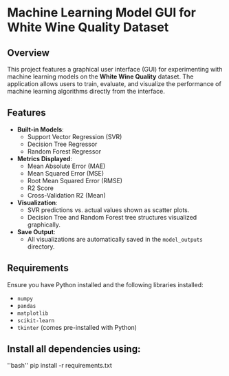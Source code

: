 # Machine Learning Model GUI for White Wine Quality Dataset

## Overview
This project features a graphical user interface (GUI) for experimenting with machine learning models on the **White Wine Quality** dataset. The application allows users to train, evaluate, and visualize the performance of machine learning algorithms directly from the interface.

## Features
- **Built-in Models**:
  - Support Vector Regression (SVR)
  - Decision Tree Regressor
  - Random Forest Regressor
- **Metrics Displayed**:
  - Mean Absolute Error (MAE)
  - Mean Squared Error (MSE)
  - Root Mean Squared Error (RMSE)
  - R2 Score
  - Cross-Validation R2 (Mean)
- **Visualization**:
  - SVR predictions vs. actual values shown as scatter plots.
  - Decision Tree and Random Forest tree structures visualized graphically.
- **Save Output**:
  - All visualizations are automatically saved in the `model_outputs` directory.

## Requirements
Ensure you have Python installed and the following libraries installed:
- `numpy`
- `pandas`
- `matplotlib`
- `scikit-learn`
- `tkinter` (comes pre-installed with Python)

## Install all dependencies using:
''bash''
pip install -r requirements.txt
